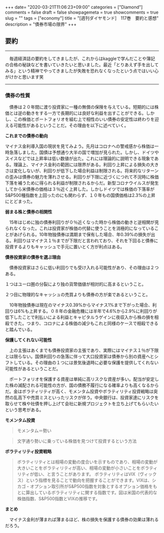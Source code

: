 +++
date= "2020-03-21T11:06:23+09:00"
categories = ["Diamond"]
comments = false
draft = false
showpagemeta = true
showcomments = true
slug = ""
tags = ["economy"]
title = "[週刊ダイヤモンド]　117巻　要約と感想"
description = "債券市場の限界"
+++


## **要約**

***

　毎週経済誌の要約をしてきましたが、これからはkaggleで学んだことや簿記の合格の秘訣などを書いていきたいと思いました。最近「とりあえず手を出してみる」という精神でやってきましたが失敗を恐れなくなったという点ではいい心がけかと思います笑

***

### **債券の性質**

　債券は２０年間に渡り投資家に一種の無償の保険を与えている。短期的には株価とは逆の動きをする一方で長期的には良好な利益を出すことができる。しかし、この株価とポートフォリオを組む上で相性のいい債券の安定性は終わりを迎える可能性があるということだ。その理由を以下に述べていく。

**これまでの債券の動向**

 マイナス金利導入国の現状を見てみよう。先月はコロナへの警戒感から株価は一時急落しました。国債は予想通り大半の国で増加が見られた。しかし、ドイツやスイスなどでは上昇率は低い数値が出た。これには理論的に説明できる現象である。理論上、マイナス金利の範囲には限界がある。利回り上昇による損失の大きさは変化しないが、利回りが低下した場合利益は制限される。将来的なリターンの歪みは債券の魅力を薄れさせる。利回りが下限に近づくにつれて不況時に株価下落を補うために得られる利益が制限されるからだ。新型コロナウイルスが発生してから米債券の価格は３％近く上昇した。しかしドイツでは株価の下落率がS&P500種指数を上回ったのにも関わらず、１０年もの国債価格は2.3%の上昇にとどまった。

 **弱まる株と債券の相関性**

 　15年はじめに独の債券利回りが０％近くなった時から株価の動きと逆相関が見られなくなった。これは投資家が株価の代替に使うことを消極的になっていることがあげられる。10年物独債券は満期まで保有した場合、年0.39%の損失が出る。利回りはマイナス１％までが下限だと言われており、それを下回ると債券に投資するよりもキャッシュで手元に置いとく方が利点はある。

 **債券投資家の債券を選ぶ理由**

 　債券投資家はさらに低い利回りでも受け入れる可能性があり、その理由は２つある。
 
 １つはユーロ圏の分裂により独の貨幣価値が相対的に高まるということ。
 
 ２つ目に物理的なキャッシュの売買よりも債券の方が楽であるということ。

 　10年物独債券は現在のマイナス0.39%からマイナス1%まで下がった場合、利回りは6%も上昇する。０８年の金融危機には半年で4.6%から2.9%に利回りが低下したことで利払いによる利益とキャピタルうゲインに夜収入から株の損を相殺できた。つまり、コロナによる株価の減少もこれと同様のケースで相殺できると踏んでいる。

 **保護してくれない可能性**

 　上の主張はあくまでも債券投資家の主張であり、実際にはマイナス１％が下限とは限らない。国債利回りの急落に伴って大口投資家は債券から別の資産へとシフトしている。その理由の１つには景気後退時に必要な保護を提供してくれない可能性があるということだ。

 　ポートフォリオを保護する資産は単純に高リスクな資産が多い。配当が安定した株の減配される可能性の方が、国の債務不履行になる確率よりも高くなるからだ。金はボラティリティが高く、モメンタム投資やボラティリティ投資戦略は突然の乱高下や売買ミスといったリスクが伴う。中央銀行は、投資家達にリスクを取らせて株や社債を押し上げて会社に新規プロジェクトを立ち上げてもらいたいという思考がある。


**モメンタム投資**
>モメンタム＝勢い

>文字通り勢いに乗っている株価を見つけて投資するという方法

**ボラティリティ投資戦略**
>ボラティリティとは相場の変動の度合いを示すものであり、相場の変動が大きいことをボラティリティが高い、相場の変動が小さいことをボラティリティが低い、と言うことがあります。
ボラティリティはVIX（ヴィックス）という指標を見ることで動向を把握することができます。VIXは、シカゴ・オプション取引所がS&P500指数を対象とするオプション価格をもとに算出しているボラティリティに関する指数です。図は米国の代表的な株価指数、S&P500指数とVIXの推移です。


 **まとめ**

　マイナス金利が薄まれば薄まるほど、株の損失を保護する債券の効果は薄れるだろう。
